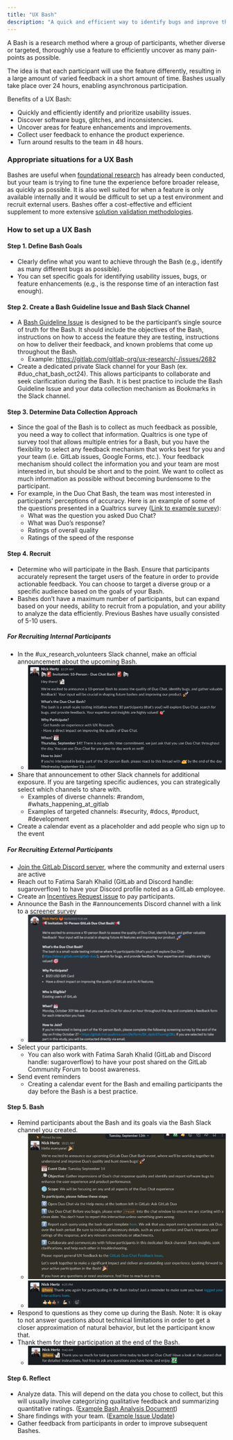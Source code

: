 ```yaml
---
title: "UX Bash"
description: "A quick and efficient way to identify bugs and improve the user experience"
---
```


A Bash is a research method where a group of participants, whether diverse or targeted, thoroughly use a feature to efficiently uncover as many pain-points as possible.

The idea is that each participant will use the feature differently, resulting in a large amount of varied feedback in a short amount of time. Bashes usually take place over 24 hours, enabling asynchronous participation.

Benefits of a UX Bash:

- Quickly and efficiently identify and prioritize usability issues.
- Discover software bugs, glitches, and inconsistencies.
- Uncover areas for feature enhancements and improvements.
- Collect user feedback to enhance the product experience.
- Turn around results to the team in 48 hours.

### Appropriate situations for a UX Bash

Bashes are useful when [foundational research](/handbook/product/ux/ux-research/foundational-research/) has already been conducted, but your team is trying to fine tune the experience before broader release, as quickly as possible. It is also well suited for when a feature is only available internally and it would be difficult to set up a test environment and recruit external users. Bashes offer a cost-effective and efficient supplement to more extensive [solution validation methodologies](/handbook/product/ux/ux-research/solution-validation-and-methods/).

### How to set up a UX Bash

#### Step 1. Define Bash Goals

- Clearly define what you want to achieve through the Bash (e.g., identify as many different bugs as possible).
- You can set specific goals for identifying usability issues, bugs, or feature enhancements (e.g., is the response time of an interaction fast enough).

#### Step 2. Create a Bash Guideline Issue and Bash Slack Channel

- A [Bash Guideline Issue](https://gitlab.com/gitlab-org/ux-research/-/blob/master/.gitlab/issue_templates/UX%20Bash%20Template.md) is designed to be the participant’s single source of truth for the Bash. It should include the objectives of the Bash, instructions on how to access the feature they are testing, instructions on how to deliver their feedback, and known problems that come up throughout the Bash.
   - Example: https://gitlab.com/gitlab-org/ux-research/-/issues/2682
- Create a dedicated private Slack channel for your Bash (ex. #duo_chat_bash_oct24). This allows participants to collaborate and seek clarification during the Bash. It is best practice to include the Bash Guideline Issue and your data collection mechanism as Bookmarks in the Slack channel.

#### Step 3. Determine Data Collection Approach

- Since the goal of the Bash is to collect as much feedback as possible, you need a way to collect that information. Qualtrics is one type of survey tool that allows multiple entries for a Bash, but you have the flexibility to select any feedback mechanism that works best for you and your team (i.e. GitLab issues, Google Forms, etc.). Your feedback mechanism should collect the information you and your team are most interested in, but should be short and to the point. We want to collect as much information as possible without becoming burdensome to the participant.
- For example, in the Duo Chat Bash, the team was most interested in participants’ perceptions of accuracy. Here is an example of some of the questions presented in a Qualtrics survey ([Link to example survey](https://gitlab.fra1.qualtrics.com/jfe/form/SV_8p2Hp3HVgsiVEKW)):
   - What was the question you asked Duo Chat?
   - What was Duo’s response?
   - Ratings of overall quality
   - Ratings of the speed of the response

#### Step 4. Recruit

- Determine who will participate in the Bash. Ensure that participants accurately represent the target users of the feature in order to provide actionable feedback. You can choose to target a diverse group or a specific audience based on the goals of your Bash.
- Bashes don’t have a maximum number of participants, but can expand based on your needs, ability to recruit from a population, and your ability to analyze the data efficiently. Previous Bashes have usually consisted of 5-10 users.

##### For Recruiting Internal Participants

- In the #ux_research_volunteers Slack channel, make an official announcement about the upcoming Bash.
   - ![Example of a Slack invitation](Bash_Slack_invite.png)
- Share that announcement to other Slack channels for additional exposure. If you are targeting specific audiences, you can strategically select which channels to share with.
   - Examples of diverse channels: #random, #whats_happening_at_gitlab
   - Examples of targeted channels: #security, #docs, #product, #development
- Create a calendar event as a placeholder and add people who sign up to the event

##### For Recruiting External Participants

- [Join the GitLab Discord server](/handbook/marketing/developer-relations/workflows-tools/discord/), where the community and external users are active
- Reach out to Fatima Sarah Khalid (GitLab and Discord handle: sugaroverflow) to have your Discord profile noted as a GitLab employee.
- Create an [Incentives Request issue](/handbook/product/ux/ux-research-coordination/incentives/) to pay participants.
- Announce the Bash in the #announcements Discord channel with a link to a [screener survey](/handbook/product/ux/ux-research/write-effective-screener/)
   - ![Example of a Discord invitation](Bash_Discord_invite.png)
- Select your participants.
   - You can also work with Fatima Sarah Khalid (GitLab and Discord handle: sugaroverflow) to have your post shared on the GitLab Community Forum to boost awareness.
- Send event reminders
   - Creating a calendar event for the Bash and emailing participants the day before the Bash is a best practice.

#### Step 5. Bash

- Remind participants about the Bash and its goals via the Bash Slack channel you created.
   - ![Example of a Slack Bash Guide](Bash_Slack_guide.png)
   - ![Example of a Slack Bash Reminder](Bash_Slack_reminder.png)
- Respond to questions as they come up during the Bash. Note: It is okay to not answer questions about technical limitations in order to get a closer approximation of natural behavior, but let the participant know that.
- Thank them for their participation at the end of the Bash.
   - ![Example of a Slack invitation](Bash_Slack_thankyou.png)

#### Step 6. Reflect

- Analyze data. This will depend on the data you chose to collect, but this will usually involve categorizing qualitative feedback and summarizing quantitative ratings. ([Example Bash Analysis Document](https://docs.google.com/spreadsheets/d/1jwQklnXPzbEIodXishsQ1eEjuxcvSRxczx1JrVBZhBo/edit#gid=118393419))
- Share findings with your team. ([Example Issue Update](https://gitlab.com/gitlab-org/ux-research/-/issues/2513#note_1494533098))
- Gather feedback from participants in order to improve subsequent Bashes.
